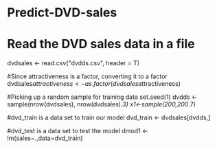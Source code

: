 # Predict-DVD-sales

# Read the DVD sales data in a file 
dvdsales <- read.csv("dvdds.csv", header = T)

#Since attractiveness is a factor, converting it to a factor 
dvdsales$attractiveness <- as.factor(dvdsales$attractiveness)

#Picking up a random sample for training data 
set.seed(1)
dvdds <-sample(nrow(dvdsales), nrow(dvdsales)*.3)
x1<-sample(200,200*.7)

#dvd_train is a data set to train our model
dvd_train <- dvdsales[dvdds,]

#dvd_test is a data set to test the model
dmod1 <- lm(sales~.,data=dvd_train)











